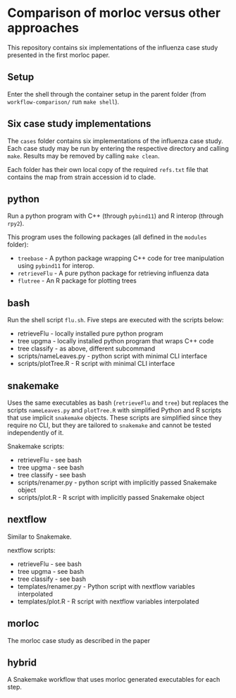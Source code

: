 # Comparison of morloc versus other approaches

This repository contains six implementations of the influenza case study
presented in the first morloc paper.

## Setup

Enter the shell through the container setup in the parent folder (from
`workflow-comparison/` run `make shell`).

## Six case study implementations

The `cases` folder contains six implementations of the influenza case
study. Each case study may be run by entering the respective directory and
calling `make`. Results may be removed by calling `make clean`.

Each folder has their own local copy of the required `refs.txt` file that
contains the map from strain accession id to clade.

## python

Run a python program with C++ (through `pybind11`) and R interop (through
`rpy2`).

This program uses the following packages (all defined in the `modules` folder):
 * `treebase` - A python package wrapping C++ code for tree manipulation
   using `pybind11` for interop.
 * `retrieveFlu` - A pure python package for retrieving influenza data
 * `flutree` - An R package for plotting trees


## bash

Run the shell script `flu.sh`. Five steps are executed with the scripts below:

 * retrieveFlu - locally installed pure python program
 * tree upgma - locally installed python program that wraps C++ code
 * tree classify - as above, different subcommand
 * scripts/nameLeaves.py - python script with minimal CLI interface
 * scripts/plotTree.R - R script with minimal CLI interface

## snakemake

Uses the same executables as bash (`retrieveFlu` and `tree`) but replaces the
scripts `nameLeaves.py` and `plotTree.R` with simplified Python and R scripts
that use implicit `snakemake` objects. These scripts are simplified since they
require no CLI, but they are tailored to `snakemake` and cannot be tested
independently of it.

Snakemake scripts:
 * retrieveFlu - see bash
 * tree upgma - see bash
 * tree classify - see bash
 * scripts/renamer.py - python script with implicitly passed Snakemake object
 * scripts/plot.R - R script with implicitly passed Snakemake object

## nextflow

Similar to Snakemake.

nextflow scripts:
 * retrieveFlu - see bash
 * tree upgma - see bash
 * tree classify - see bash
 * templates/renamer.py - Python script with nextflow variables interpolated
 * templates/plot.R - R script with nextflow variables interpolated

## morloc

The morloc case study as described in the paper

## hybrid

A Snakemake workflow that uses morloc generated executables for each step.
